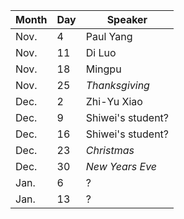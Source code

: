 Month | Day|  Speaker
------|----|--------------
Nov.  |  4 |  Paul Yang
Nov.  | 11 |  Di Luo
Nov.  | 18 |  Mingpu
Nov.  | 25 |  _Thanksgiving_
Dec.  |  2 |  Zhi-Yu Xiao
Dec.  |  9 |  Shiwei's student?
Dec.  | 16 |  Shiwei's student?
Dec.  | 23 |  _Christmas_
Dec.  | 30 |  _New Years Eve_
Jan.  |  6 |  ?
Jan.  | 13 |  ?
